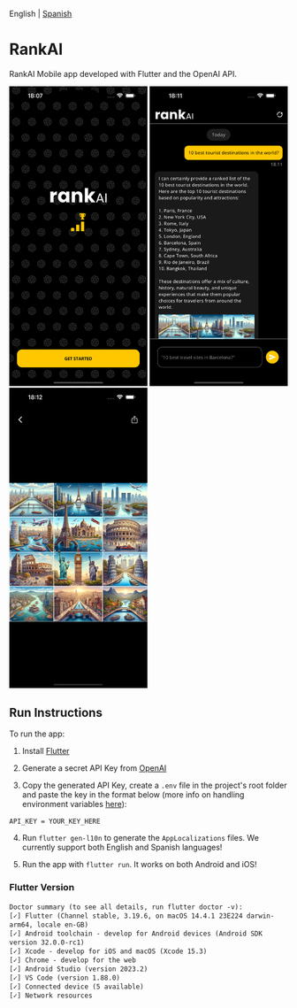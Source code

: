 English | [Spanish](README.es.md)

# RankAI

RankAI Mobile app developed with Flutter and the OpenAI API.

<p float="left">
  <img src="./previews/splash.png" width="250" />
  <img src="./previews/chat.png" width="250" /> 
  <img src="./previews/image_preview.png" width="250" />
</p>


## Run Instructions

To run the app:

1. Install [Flutter](https://docs.flutter.dev/get-started/install)

2. Generate a secret API Key from [OpenAI](https://openai.com/api/)

3. Copy the generated API Key, create a `.env` file in the project's root folder and paste the key in the format below (more info on handling environment variables [here](https://pub.dev/packages/flutter_dotenv)):

```
API_KEY = YOUR_KEY_HERE
```

4. Run `flutter gen-l10n` to generate the `AppLocalizations` files. We currently support both English and Spanish languages!

5. Run the app with `flutter run`. It works on both Android and iOS!

### Flutter Version

```
Doctor summary (to see all details, run flutter doctor -v):
[✓] Flutter (Channel stable, 3.19.6, on macOS 14.4.1 23E224 darwin-arm64, locale en-GB)
[✓] Android toolchain - develop for Android devices (Android SDK version 32.0.0-rc1)
[✓] Xcode - develop for iOS and macOS (Xcode 15.3)
[✓] Chrome - develop for the web
[✓] Android Studio (version 2023.2)
[✓] VS Code (version 1.88.0)
[✓] Connected device (5 available)            
[✓] Network resources
```
